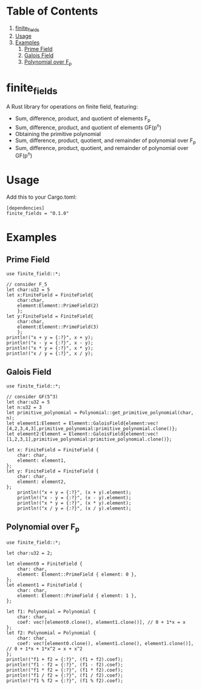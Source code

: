
# Table of Contents

1.  [finite<sub>fields</sub>](#orgf45fd8d)
2.  [Usage](#org8057ed2)
3.  [Examples](#orge955a46)
    1.  [Prime Field](#orgb574a95)
    2.  [Galois Field](#org0f6e3c0)
    3.  [Polynomial over F<sub>p</sub>](#orgf80df41)


<a id="orgf45fd8d"></a>

# finite<sub>fields</sub>

A Rust library for operations on finite field, featuring:

-   Sum, difference, product, and quotient of elements F<sub>p</sub>
-   Sum, difference, product, and quotient of elements GF(p<sup>n</sup>)
-   Obtaining the primitive polynomial
-   Sum, difference, product, quotient, and remainder of polynomial over F<sub>p</sub>
-   Sum, difference, product, quotient, and remainder of polynomial over GF(p<sup>n</sup>)


<a id="org8057ed2"></a>

# Usage

Add this to your Cargo.toml:

    [dependencies]
    finite_fields = "0.1.0"


<a id="orge955a46"></a>

# Examples


<a id="orgb574a95"></a>

## Prime Field

    use finite_field::*;
    
    // consider F_5
    let char:u32 = 5
    let x:FiniteField = FiniteField{
        char:char,
        element:Element::PrimeField(2)
        };
    let y:FiniteField = FiniteField{
        char:char,
        element:Element::PrimeField(3)
        };
    println!("x + y = {:?}", x + y);
    println!("x - y = {:?}", x - y);
    println!("x * y = {:?}", x * y);
    println!("x / y = {:?}", x / y);


<a id="org0f6e3c0"></a>

## Galois Field

    use finite_field::*;
    
    // consider GF(5^3)
    let char:u32 = 5
    let n:u32 = 3
    let primitive_polynomial = Polynomial::get_primitive_polynomial(char, n);
    let element1:Element = Element::GaloisField{element:vec![4,2,3,4,3],primitive_polynomial:primitive_polynomial.clone()};
    let element2:Element = Element::GaloisField{element:vec![1,2,3,1],primitive_polynomial:primitive_polynomial.clone()};
    
    let x: FiniteField = FiniteField {
        char: char,
        element: element1,
    };
    let y: FiniteField = FiniteField {
        char: char,
        element: element2,
    };
        println!("x + y = {:?}", (x + y).element);
        println!("x - y = {:?}", (x - y).element);
        println!("x * y = {:?}", (x * y).element);
        println!("x / y = {:?}", (x / y).element);


<a id="orgf80df41"></a>

## Polynomial over F<sub>p</sub>

    use finite_field::*;
    
    let char:u32 = 2;
    
    let element0 = FiniteField {
        char: char,
        element: Element::PrimeField { element: 0 },
    };
    let element1 = FiniteField {
        char: char,
        element: Element::PrimeField { element: 1 },
    };
    
    let f1: Polynomial = Polynomial {
        char: char,
        coef: vec![element0.clone(), element1.clone()], // 0 + 1*x = x
    };
    let f2: Polynomial = Polynomial {
        char: char,
        coef: vec![element0.clone(), element1.clone(), element1.clone()], // 0 + 1*x + 1*x^2 = x + x^2
    };
    println!("f1 + f2 = {:?}", (f1 + f2).coef);
    println!("f1 - f2 = {:?}", (f1 - f2).coef);
    println!("f1 * f2 = {:?}", (f1 * f2).coef);
    println!("f1 / f2 = {:?}", (f1 / f2).coef);
    println!("f1 % f2 = {:?}", (f1 % f2).coef);

